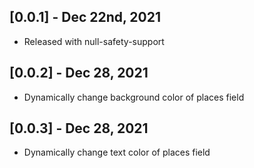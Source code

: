 ## [0.0.1] - Dec 22nd, 2021

* Released with null-safety-support

## [0.0.2] - Dec 28, 2021

* Dynamically change background color of places field

## [0.0.3] - Dec 28, 2021

* Dynamically change text color of places field